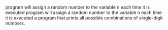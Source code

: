 program will assign a random number to the variable n each time it is executed
program will assign a random number to the variable n each time it is executed
 a program that prints all possible combinations of single-digit numbers.
